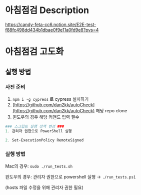 # 아침점검 Description

https://candy-feta-cc6.notion.site/E2E-test-f88fc498dd434b1dbae0f9e11a0fd9e8?pvs=4


# 아침점검 고도화

## 실행 방법

### 사전 준비

1. `npm i -g cypress` 로 cypress 설치하기
2. [https://github.com/dan2kk/autoCheck](https://github.com/dan2kk/autoCheck) 해당 repo clone
3. 윈도우의 경우 해당 커맨드 입력 필수

```powershell
### 스크립트 실행 정책 변경 ###
1. 관리자 권한으로 PowerShell 실행
 
2. Set-ExecutionPolicy RemoteSigned
```

### 실행 방법

Mac의 경우: `sudo ./run_tests.sh`

윈도우의 경우: 관리자 권한으로 powershell 실행 → `./run_tests.ps1`

(hosts 파일 수정을 위해 관리자 권한 필요)
